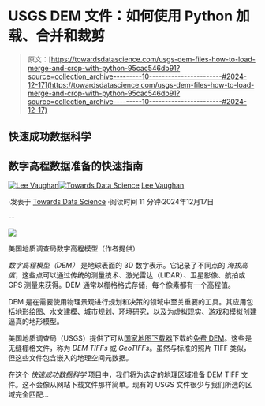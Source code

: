 # USGS DEM 文件：如何使用 Python 加载、合并和裁剪

> 原文：[https://towardsdatascience.com/usgs-dem-files-how-to-load-merge-and-crop-with-python-95cac546db91?source=collection_archive---------10-----------------------#2024-12-17](https://towardsdatascience.com/usgs-dem-files-how-to-load-merge-and-crop-with-python-95cac546db91?source=collection_archive---------10-----------------------#2024-12-17)

## 快速成功数据科学

## 数字高程数据准备的快速指南

[](https://medium.com/@lee_vaughan?source=post_page---byline--95cac546db91--------------------------------)[![Lee Vaughan](../Images/9f6b90bb76102f438ab0b9a4a62ffa3f.png)](https://medium.com/@lee_vaughan?source=post_page---byline--95cac546db91--------------------------------)[](https://towardsdatascience.com/?source=post_page---byline--95cac546db91--------------------------------)[![Towards Data Science](../Images/a6ff2676ffcc0c7aad8aaf1d79379785.png)](https://towardsdatascience.com/?source=post_page---byline--95cac546db91--------------------------------) [Lee Vaughan](https://medium.com/@lee_vaughan?source=post_page---byline--95cac546db91--------------------------------)

·发表于 [Towards Data Science](https://towardsdatascience.com/?source=post_page---byline--95cac546db91--------------------------------) ·阅读时间 11 分钟·2024年12月17日

--

![](../Images/c2bf9d00b208ed8f068ab31c24a5896d.png)

美国地质调查局数字高程模型（作者提供）

*数字高程模型（DEM）* 是地球表面的 3D 数字表示。它记录了不同点的 *海拔高度*，这些点可以通过传统的测量技术、激光雷达（LIDAR）、卫星影像、航拍或 GPS 测量来获得。DEM 通常以栅格格式存储，每个像素都有一个高程值。

DEM 是在需要使用物理景观进行规划和决策的领域中至关重要的工具。其应用包括地形绘图、水文建模、城市规划、环境研究，以及为虚拟现实、游戏和模拟创建逼真的地形模型。

美国地质调查局（USGS）提供了可从[国家地图下载器](https://apps.nationalmap.gov/downloader/)下载的[免费 DEM](https://www.usgs.gov/tools/national-map-viewer)。这些是无缝栅格文件，称为 *DEM TIFFs* 或 *GeoTIFFs*。虽然与标准的照片 TIFF 类似，但这些文件包含嵌入的地理空间元数据。

在这个 *快速成功数据科学* 项目中，我们将为选定的地理区域准备 DEM TIFF 文件。这不会像从网站下载文件那样简单。现有的 USGS 文件很少与我们所选的区域完全匹配...
